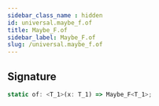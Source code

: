 ```yaml
---
sidebar_class_name : hidden
id: universal.maybe_f.of
title: Maybe_F.of
sidebar_label: Maybe_F.of
slug: /universal.maybe_f.of
---
```






## Signature

```typescript
static of: <T_1>(x: T_1) => Maybe_F<T_1>;
```
